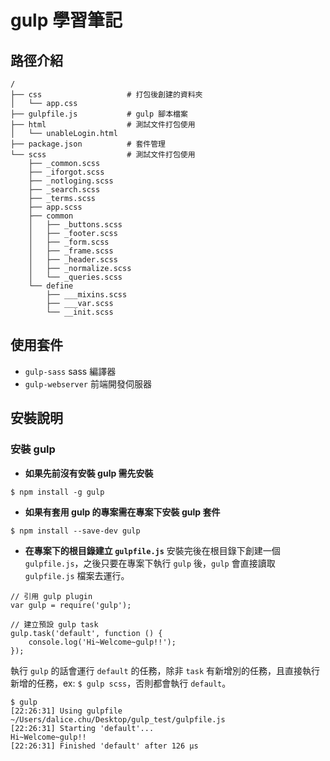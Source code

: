 # gulp 學習筆記
## 路徑介紹
```
/
├── css                   # 打包後創建的資料夾
│   └── app.css
├── gulpfile.js           # gulp 腳本檔案
├── html                  # 測試文件打包使用
│   └── unableLogin.html
├── package.json          # 套件管理
└── scss                  # 測試文件打包使用
    ├── _common.scss
    ├── _iforgot.scss
    ├── _notloging.scss
    ├── _search.scss
    ├── _terms.scss
    ├── app.scss
    ├── common
    │   ├── _buttons.scss
    │   ├── _footer.scss
    │   ├── _form.scss
    │   ├── _frame.scss
    │   ├── _header.scss
    │   ├── _normalize.scss
    │   └── _queries.scss
    └── define
        ├── ___mixins.scss
        ├── ___var.scss
        └── __init.scss
```
## 使用套件
+ `gulp-sass` sass 編譯器
+ `gulp-webserver` 前端開發伺服器

## 安裝說明
### 安裝 gulp
+ **如果先前沒有安裝 gulp 需先安裝**
```
$ npm install -g gulp
```
+ **如果有套用 gulp 的專案需在專案下安裝 gulp 套件**
```
$ npm install --save-dev gulp
```
+ **在專案下的根目錄建立 `gulpfile.js`**
安裝完後在根目錄下創建一個 `gulpfile.js`，之後只要在專案下執行 `gulp` 後，`gulp` 會直接讀取 `gulpfile.js` 檔案去運行。
```
// 引用 gulp plugin
var gulp = require('gulp');

// 建立預設 gulp task
gulp.task('default', function () {
    console.log('Hi~Welcome~gulp!!');
});
```
執行 `gulp` 的話會運行 `default` 的任務，除非 `task` 有新增別的任務，且直接執行新增的任務，ex: `$ gulp scss`，否則都會執行 `default`。
```
$ gulp
[22:26:31] Using gulpfile ~/Users/dalice.chu/Desktop/gulp_test/gulpfile.js
[22:26:31] Starting 'default'...
Hi~Welcome~gulp!!
[22:26:31] Finished 'default' after 126 μs
```